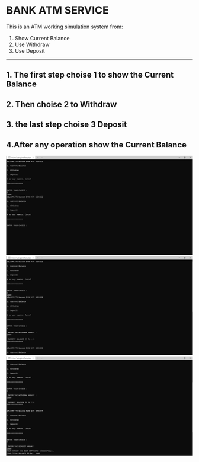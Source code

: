 # BANK ATM SERVICE
This is an ATM working simulation system from:
1. Show Current Balance
2. Use Withdraw
3. Use Deposit


---------------------------------------------------------------------

## 1. The first step choise 1 to show the Current Balance
## 2. Then choise 2 to Withdraw
## 3. the last step choise 3 Deposit 
## 4.After any operation show the  Current Balance
![image](3.png)
![image](2.png)
![image](1.png)